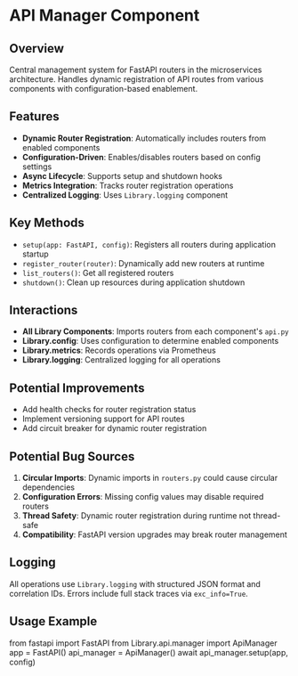 # API Manager Component

## Overview

Central management system for FastAPI routers in the microservices architecture. Handles dynamic registration of API routes from various components with configuration-based enablement.

## Features

- **Dynamic Router Registration**: Automatically includes routers from enabled components
- **Configuration-Driven**: Enables/disables routers based on config settings
- **Async Lifecycle**: Supports setup and shutdown hooks
- **Metrics Integration**: Tracks router registration operations
- **Centralized Logging**: Uses `Library.logging` component

## Key Methods

- `setup(app: FastAPI, config)`: Registers all routers during application startup
- `register_router(router)`: Dynamically add new routers at runtime
- `list_routers()`: Get all registered routers
- `shutdown()`: Clean up resources during application shutdown

## Interactions

- **All Library Components**: Imports routers from each component's `api.py`
- **Library.config**: Uses configuration to determine enabled components
- **Library.metrics**: Records operations via Prometheus
- **Library.logging**: Centralized logging for all operations

## Potential Improvements

- Add health checks for router registration status
- Implement versioning support for API routes
- Add circuit breaker for dynamic router registration

## Potential Bug Sources

1. **Circular Imports**: Dynamic imports in `routers.py` could cause circular dependencies
2. **Configuration Errors**: Missing config values may disable required routers
3. **Thread Safety**: Dynamic router registration during runtime not thread-safe
4. **Compatibility**: FastAPI version upgrades may break router management

## Logging

All operations use `Library.logging` with structured JSON format and correlation IDs. Errors include full stack traces via `exc_info=True`.

## Usage Example

from fastapi import FastAPI
from Library.api.manager import ApiManager
app = FastAPI()
api_manager = ApiManager()
await api_manager.setup(app, config)